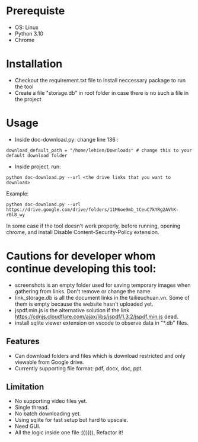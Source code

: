 # Prerequiste

- OS: Linux
- Python 3.10
- Chrome

# Installation
 - Checkout the requirement.txt file to install neccessary package to run the tool
 - Create a file "storage.db" in root folder in case there is no such a file in the project

 # Usage
 - Inside doc-download.py:
 change line 136 :
 ```
 download_default_path = "/home/lehien/Downloads" # change this to your default download folder
 ```
 - Inside project, run:
 ```
 python doc-download.py --url <the drive links that you want to download>
 ```
 Example:
 ```
 python doc-download.py --url https://drive.google.com/drive/folders/11M6oe9mb_tCeuC7kYRg2AVhK-rBl8_wy
 ```

 In some case if the tool doesn't work properly, before running, opening chrome, and install Disable Content-Security-Policy extension.

# Cautions for developer whom continue developing this tool:
- screenshots is an empty folder used for saving temporary images when gathering from links. Don't remove or change the name
- link_storage.db is all the document links in the tailieuchuan.vn. Some of them is empty because the website hasn't uploaded yet.
- jspdf.min.js is the alternative solution if the link https://cdnjs.cloudflare.com/ajax/libs/jspdf/1.3.2/jspdf.min.js dead.
- install sqlite viewer extension on vscode to observe data in "*.db" files.
## Features
- Can download folders and files which is download restricted and only viewable from Google drive.
- Currently supporting file format: pdf, docx, doc, ppt.
## Limitation
- No supporting video files yet.
- Single thread.
- No batch downloading yet.
- Using sqlite for fast setup but hard to upscale.
- Need GUI.
- All the logic inside one file :)))))), Refactor it!
